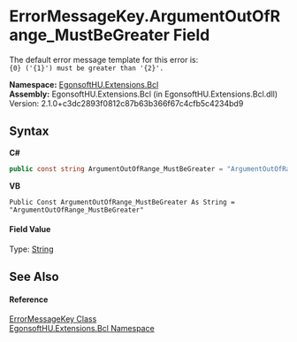 # ErrorMessageKey.ArgumentOutOfRange_MustBeGreater Field
 

The default error message template for this error is:<br />`{0} ('{1}') must be greater than '{2}'.`

**Namespace:**&nbsp;<a href="N_EgonsoftHU_Extensions_Bcl.md">EgonsoftHU.Extensions.Bcl</a><br />**Assembly:**&nbsp;EgonsoftHU.Extensions.Bcl (in EgonsoftHU.Extensions.Bcl.dll) Version: 2.1.0+c3dc2893f0812c87b63b366f67c4cfb5c4234bd9

## Syntax

**C#**<br />
``` C#
public const string ArgumentOutOfRange_MustBeGreater = "ArgumentOutOfRange_MustBeGreater"
```

**VB**<br />
``` VB
Public Const ArgumentOutOfRange_MustBeGreater As String = "ArgumentOutOfRange_MustBeGreater"
```


#### Field Value
Type: <a href="https://learn.microsoft.com/dotnet/api/system.string" target="_blank" rel="noopener noreferrer">String</a>

## See Also


#### Reference
<a href="T_EgonsoftHU_Extensions_Bcl_ErrorMessageKey.md">ErrorMessageKey Class</a><br /><a href="N_EgonsoftHU_Extensions_Bcl.md">EgonsoftHU.Extensions.Bcl Namespace</a><br />